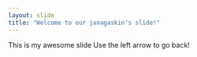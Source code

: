 ```yaml
---
layout: slide
title: "Welcome to our janagaskin's slide!"
---
```

This is my awesome slide
Use the left arrow to go back!
